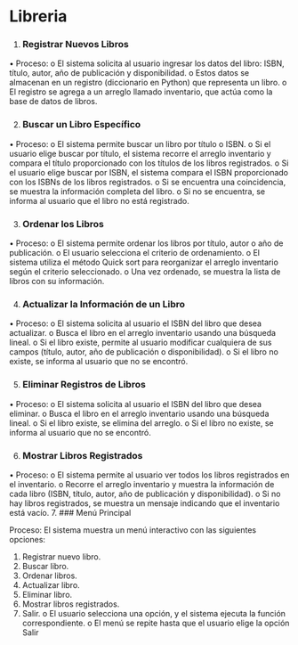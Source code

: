 # Libreria

1. ### Registrar Nuevos Libros
•	Proceso:
o	El sistema solicita al usuario ingresar los datos del libro: ISBN, título, autor, año de publicación y disponibilidad.
o	Estos datos se almacenan en un registro (diccionario en Python) que representa un libro.
o	El registro se agrega a un arreglo llamado inventario, que actúa como la base de datos de libros.

2. ### Buscar un Libro Específico
•	Proceso:
o	El sistema permite buscar un libro por título o ISBN.
o	Si el usuario elige buscar por título, el sistema recorre el arreglo inventario y compara el título proporcionado con los títulos de los libros registrados.
o	Si el usuario elige buscar por ISBN, el sistema compara el ISBN proporcionado con los ISBNs de los libros registrados.
o	Si se encuentra una coincidencia, se muestra la información completa del libro.
o	Si no se encuentra, se informa al usuario que el libro no está registrado.

3. ### Ordenar los Libros
•	Proceso:
o	El sistema permite ordenar los libros por título, autor o año de publicación.
o	El usuario selecciona el criterio de ordenamiento.
o	El sistema utiliza el método Quick sort para reorganizar el arreglo inventario según el criterio seleccionado.
o	Una vez ordenado, se muestra la lista de libros con su información.

4. ### Actualizar la Información de un Libro
•	Proceso:
o	El sistema solicita al usuario el ISBN del libro que desea actualizar.
o	Busca el libro en el arreglo inventario usando una búsqueda lineal.
o	Si el libro existe, permite al usuario modificar cualquiera de sus campos (título, autor, año de publicación o disponibilidad).
o	Si el libro no existe, se informa al usuario que no se encontró.

5. ### Eliminar Registros de Libros
•	Proceso:
o	El sistema solicita al usuario el ISBN del libro que desea eliminar.
o	Busca el libro en el arreglo inventario usando una búsqueda lineal.
o	Si el libro existe, se elimina del arreglo.
o	Si el libro no existe, se informa al usuario que no se encontró.

6. ### Mostrar Libros Registrados
•	Proceso:
o	El sistema permite al usuario ver todos los libros registrados en el inventario.
o	Recorre el arreglo inventario y muestra la información de cada libro (ISBN, título, autor, año de publicación y disponibilidad).
o	Si no hay libros registrados, se muestra un mensaje indicando que el inventario está vacío.
7. ### Menú Principal

Proceso: El sistema muestra un menú interactivo con las siguientes opciones:
1.	Registrar nuevo libro.
2.	Buscar libro.
3.	Ordenar libros.
4.	Actualizar libro.
5.	Eliminar libro.
6.	Mostrar libros registrados.
7.	Salir.
o	El usuario selecciona una opción, y el sistema ejecuta la función correspondiente.
o	El menú se repite hasta que el usuario elige la opción Salir
